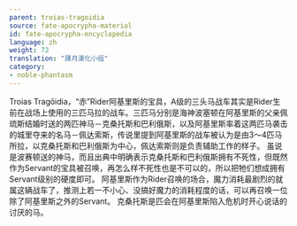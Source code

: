 ```yaml
---
parent: troias-tragoidia
source: fate-apocrypha-material
id: fate-apocrypha-encyclopedia
language: zh
weight: 72
translation: "譯月漢化小组"
category:
- noble-phantasm
---
```


Troias Tragōidia，“赤”Rider阿基里斯的宝具，A级的三头马战车其实是Rider生前在战场上使用的三匹马拉的战车。三匹马分别是海神波塞顿在阿基里斯的父亲佩琉斯结婚时送的两匹神马－克桑托斯和巴利俄斯，以及阿基里斯率着这两匹马袭击的城里夺来的名马－佩达索斯，传说里提到阿基里斯的战车被认为是由3～4匹马所拉，以克桑托斯和巴利俄斯为中心，佩达索斯则是负责辅助工作的样子。
虽说是波赛顿送的神马，而且出典中明确表示克桑托斯和巴利俄斯拥有不死性，但既然作为Servant的宝具被召唤，再怎么样不死性也是不可以的，所以把牠们想成拥有Servant级别的硬度即可。
阿基里斯作为Rider召唤的场合，魔力消耗最剧烈的就属这辆战车了，推测上若一不小心、没搞好魔力的消耗程度的话，可以再召唤一位除了阿基里斯之外的Servant。
克桑托斯是匹会在阿基里斯陷入危机时开心说话的讨厌的马。
